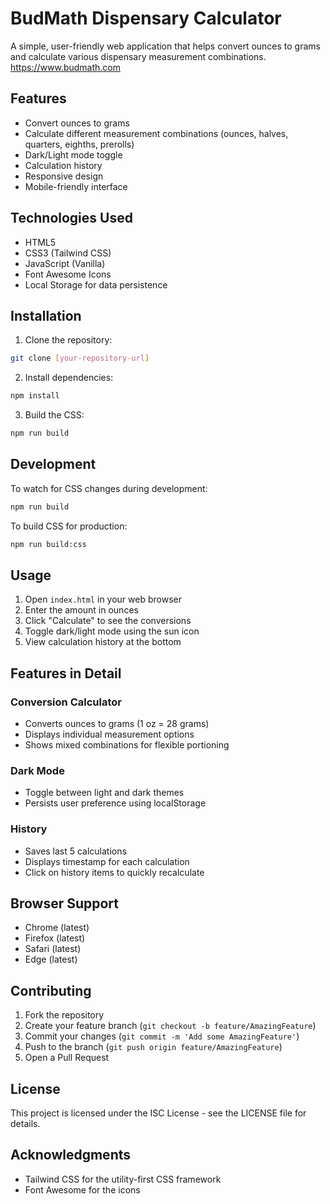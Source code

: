 # BudMath Dispensary Calculator

A simple, user-friendly web application that helps convert ounces to grams and calculate various dispensary measurement combinations. https://www.budmath.com

## Features

- Convert ounces to grams
- Calculate different measurement combinations (ounces, halves, quarters, eighths, prerolls)
- Dark/Light mode toggle
- Calculation history
- Responsive design
- Mobile-friendly interface

## Technologies Used

- HTML5
- CSS3 (Tailwind CSS)
- JavaScript (Vanilla)
- Font Awesome Icons
- Local Storage for data persistence

## Installation

1. Clone the repository: 
```bash
git clone [your-repository-url]
```

2. Install dependencies:
```bash
npm install
```

3. Build the CSS:
```bash
npm run build
```

## Development

To watch for CSS changes during development:
```bash
npm run build
```

To build CSS for production:
```bash
npm run build:css
```

## Usage

1. Open `index.html` in your web browser
2. Enter the amount in ounces
3. Click "Calculate" to see the conversions
4. Toggle dark/light mode using the sun icon
5. View calculation history at the bottom

## Features in Detail

### Conversion Calculator
- Converts ounces to grams (1 oz = 28 grams)
- Displays individual measurement options
- Shows mixed combinations for flexible portioning

### Dark Mode
- Toggle between light and dark themes
- Persists user preference using localStorage

### History
- Saves last 5 calculations
- Displays timestamp for each calculation
- Click on history items to quickly recalculate

## Browser Support

- Chrome (latest)
- Firefox (latest)
- Safari (latest)
- Edge (latest)

## Contributing

1. Fork the repository
2. Create your feature branch (`git checkout -b feature/AmazingFeature`)
3. Commit your changes (`git commit -m 'Add some AmazingFeature'`)
4. Push to the branch (`git push origin feature/AmazingFeature`)
5. Open a Pull Request

## License

This project is licensed under the ISC License - see the LICENSE file for details.

## Acknowledgments

- Tailwind CSS for the utility-first CSS framework
- Font Awesome for the icons